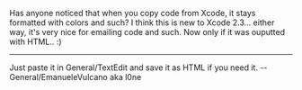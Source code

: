 

Has anyone noticed that when you copy code from Xcode, it stays formatted with colors and such? I think this is new to Xcode 2.3... either way, it's very nice for emailing code and such. Now only if it was ouputted with HTML.. :)

----
Just paste it in General/TextEdit and save it as HTML if you need it. -- General/EmanueleVulcano aka l0ne